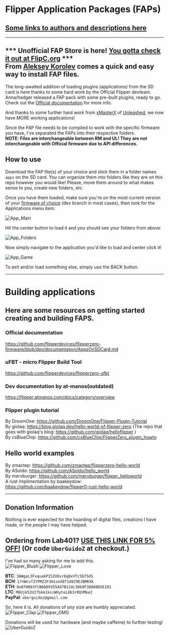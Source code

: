 # Flipper Application Packages (FAPs)

## [Some links to authors and descriptions here](https://github.com/UberGuidoZ/Flipper/tree/main/Applications/Custom%20(UL%2C%20RM%2C%20XFW)#readme)

---
*** **Unofficial FAP Store is here! [You gotta check it out at FlipC.org](https://flipc.org/)** ***<br>
From [Aleksey Korolev](https://github.com/playmean) comes a quick and easy way to install FAP files.
---

The long-awaited addition of loading plugins (applications) from the SD card is here thanks to some hard work by the Official Flipper devteam. Anna/hedger released a FAP pack with some pre-built plugins, ready to go. Check out the [Official documentation](https://github.com/flipperdevices/flipperzero-firmware/blob/dev/documentation/AppsOnSDCard.md) for more info.

And thanks to some further hard work from [xMasterX](https://github.com/xMasterX) of [Unleashed](https://github.com/DarkFlippers/unleashed-firmware), we now have MORE working applications!

Since the FAP file needs to be compiled to work with the specific firmware you have, I've separated the FAPs into their respective folders.<br>
**NOTE: Files are interchangeable between RM and UL! They are not interchangeable with Official firmware due to API differences.**

## How to use

Download the FAP file(s) of your choice and stick them in a folder names `apps` on the SD card. You can organize them into folders like they are on this repo however you would like! Please, move them around to what makes sense to you, create new folders, etc.

Once you have them loaded, make sure you're on the most current version of your [firmware of choice](https://github.com/UberGuidoZ/Flipper/tree/main/Firmware_Options) (dev branch in most cases), then look for the Applications menu item:

![App_Main](https://user-images.githubusercontent.com/57457139/190332031-d7524a5f-8d02-4ae8-a21d-a2aa487eae9c.png)

Hit the center button to load it and you should see your folders from above:

![App_Folders](https://user-images.githubusercontent.com/57457139/190332247-cb1993ed-f898-4810-9aad-fe8ec134a96f.png)

Now simply navigate to the application you'd like to load and center click it!

![App_Game](https://user-images.githubusercontent.com/57457139/190332433-907e609c-c1d0-490f-b3f7-d30e9dbda50a.png)

To exit and/or load something else, simply use the BACK button.

-----
# Building applications
## Here are some resources on getting started creating and building FAPS.

### Official documentation
https://github.com/flipperdevices/flipperzero-firmware/blob/dev/documentation/AppsOnSDCard.md

### uFBT - micro Flipper Build Tool
https://github.com/flipperdevices/flipperzero-ufbt

### Dev documentation by at-manos(outdated)
https://flipper.atmanos.com/docs/category/overview

### Flipper plugin tutorial
By DroomOne: https://github.com/DroomOne/Flipper-Plugin-Tutorial<br>
By giolaq: https://blog.giolaq.dev/hello-world-of-flipper-zero (The repo that goes with giolaq's blog: https://github.com/giolaq/helloflipper )<br>
By csBlueChip: https://github.com/csBlueChip/FlipperZero_plugin_howto

## Hello world examples
By zmactep: https://github.com/zmactep/flipperzero-hello-world <br>
By ASoldo: https://github.com/ASoldo/hello_world <br>
By mervburger: https://github.com/mervburger/flipper_helloworld <br>
A rust implimentation by baakeydow: https://github.com/baakeydow/flipper0-rust-hello-world <br>

-----

## Donation Information

Nothing is ever expected for the hoarding of digital files, creations I have made, or the people I may have helped.

## Ordering from Lab401? [USE THIS LINK FOR 5% OFF!](https://lab401.com/r?id=vsmgoc) (Or code `UberGuidoZ` at checkout.)

I've had so many asking for me to add this.<br>
![Flipper_Blush](https://user-images.githubusercontent.com/57457139/183561666-4424a3cc-679b-4016-a368-24f7e7ad0a88.jpg) ![Flipper_Love](https://user-images.githubusercontent.com/57457139/183561692-381d37bd-264f-4c88-8877-e58d60d9be6e.jpg)

**BTC**: `3AWgaL3FxquakP15ZVDxr8q8xVTc5Q75dS`<br>
**BCH**: `17nWCvf2YPMZ3F3H1seX8T149Z9E3BMKXk`<br>
**ETH**: `0x0f0003fCB0bD9355Ad7B124c30b9F3D860D5E191`<br>
**LTC**: `M8Ujk52U27bkm1ksiWUyteL8b3rRQVMke2`<br>
**PayPal**: `uberguidoz@gmail.com`

So, here it is. All donations of *any* size are humbly appreciated.<br>
![Flipper_Clap](https://user-images.githubusercontent.com/57457139/183561789-2e853ede-8ef7-41e8-a67c-716225177e5d.jpg) ![Flipper_OMG](https://user-images.githubusercontent.com/57457139/183561787-e21bdc1e-b316-4e67-b327-5129503d0313.jpg)

Donations will be used for hardware (and maybe caffeine) to further testing!<br>
![UberGuidoZ](https://cdn.discordapp.com/emojis/1000632669622767686.gif)
